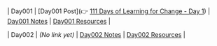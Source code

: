 | Day001 | [Day001 Post](👉 [111 Days of Learning for Change - Day 1](https://www.linkedin.com/posts/sandesh-gadal_111daysoflearningforchange-codeforchange-activity-7317599434551304194-FD8l?utm_source=share&utm_medium=member_desktop&rcm=ACoAAEcYViMBb_C_ZqYyozU2SbiAUa-x-xtiClA)) | [Day001 Notes](Day001//notes.md) | [Day001 Resources](Day001//resources/) |

| Day002 | *(No link yet)* | [Day002 Notes](Day002//notes.md) | [Day002 Resources](Day002//resources/) |
